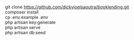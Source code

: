 git clone https://github.com/dickyjoelsaputra/booklending.git
<br>
composer install
<br>
cp .env.example .env
<br>
php artisan key:generate
<br>
php artisan serve
<br>
php artisan db:seed
